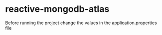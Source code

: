 # reactive-mongodb-atlas

Before running the project change the values in the application.properties file 
